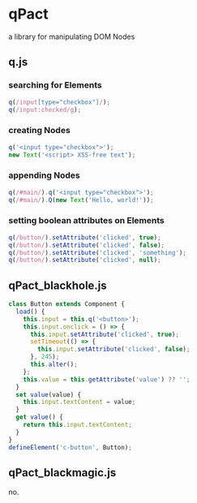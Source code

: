 # qPact

a library for manipulating DOM Nodes

## q.js

### searching for Elements

```js
q(/input[type="checkbox"]/);
q(/input:checked/g);
```

### creating Nodes

```js
q('<input type="checkbox">');
new Text('<script> XSS-free text');
```

### appending Nodes

```js
q(/#main/).q('<input type="checkbox">');
q(/#main/).Q(new Text('Hello, world!'));
```

### setting boolean attributes on Elements

```js
q(/button/).setAttribute('clicked', true);
q(/button/).setAttribute('clicked', false);
q(/button/).setAttribute('clicked', 'something');
q(/button/).setAttribute('clicked', null);
```

## qPact_blackhole.js

```js
class Button extends Component {
  load() {
    this.input = this.q('<button>');
    this.input.onclick = () => {
      this.input.setAttribute('clicked', true);
      setTimeout(() => {
        this.input.setAttribute('clicked', false);
      }, 245);
      this.alter();
    };
    this.value = this.getAttribute('value') ?? '';
  }
  set value(value) {
    this.input.textContent = value;
  }
  get value() {
    return this.input.textContent;
  }
}
defineElement('c-button', Button);
```

## qPact_blackmagic.js

no.
